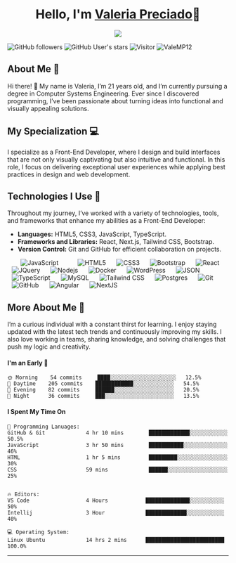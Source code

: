 <p align="center">
  <h1 align="center">Hello, I'm  <a href="https://github.com/ValeMP12">Valeria Preciado</a>👋</h1>
</p>
<p align="center">
  <a align="center" href="https://github.com/DenverCoder1/readme-typing-svg">
    <img src="https://readme-typing-svg.herokuapp.com?&font=IBM+Plex+Sans:bold&color=007BFF&size=30&lines=Welcome+to+my+GitHub+Profile!;I'm+a+FrontEnd+developer;I'm+a+competitive+programmer;" />
  </a>
</p>

![GitHub followers](https://img.shields.io/github/followers/ValeMP12?style=social) 
![GitHub User's stars](https://img.shields.io/github/stars/ValeMP12?style=social) 
![Visitor](https://visitor-badge.laobi.icu/badge?page_id=ValeMP12.repoName) 
<img src="https://komarev.com/ghpvc/?username=ValeMP12" alt="ValeMP12" />

## About Me 🌟  

Hi there! 👋 My name is Valeria, I’m 21 years old, and I’m currently pursuing a degree in Computer Systems Engineering. Ever since I discovered programming, I’ve been passionate about turning ideas into functional and visually appealing solutions.  

## My Specialization 💻  
I specialize as a Front-End Developer, where I design and build interfaces that are not only visually captivating but also intuitive and functional. In this role, I focus on delivering exceptional user experiences while applying best practices in design and web development.  

## Technologies I Use 🚀  
Throughout my journey, I’ve worked with a variety of technologies, tools, and frameworks that enhance my abilities as a Front-End Developer:  
- **Languages:** HTML5, CSS3, JavaScript, TypeScript.  
- **Frameworks and Libraries:** React, Next.js, Tailwind CSS, Bootstrap.  
- **Version Control:** Git and GitHub for efficient collaboration on projects.

<div>
    <img src="https://img.shields.io/badge/-JavaScript-black?style=flat&logo=javascript" alt="JavaScript" style="margin: 0 30px;"/>
    <img src="https://img.shields.io/badge/-HTML5-E34F26?style=flat&logo=html5&logoColor=white" alt="HTML5" style="margin: 0 10px;"/>
    <img src="https://img.shields.io/badge/-CSS3-1572B6?style=flat&logo=css3" alt="CSS3"  style="margin: 0 10px;"/>
    <img src="https://img.shields.io/badge/-Bootstrap-563D7C?style=flat&logo=bootstrap" alt="Bootstrap" style="margin: 0 10px;" />
    <img src="https://img.shields.io/badge/-React-black?style=flat&logo=react" alt="React" style="margin: 0 10px;" />
    <img src="https://img.shields.io/badge/-JQuery-blue?style=flat&logo=jquery" alt="JQuery" style="margin: 0 10px;" />
    <img src="https://img.shields.io/badge/-Nodejs-green?style=flat&logo=Node.js" alt="Nodejs" style="margin: 0 10px;" />
    <img src="https://img.shields.io/badge/-Docker-black?style=flat&logo=docker" alt="Docker" style="margin: 0 10px;" />
    <img src="https://img.shields.io/badge/-WordPress-blue?style=flat&logo=wordpress" alt="WordPress" style="margin: 0 10px;" />
    <img src="https://img.shields.io/badge/-json-02569B?style=flat&logo=json" alt="JSON" style="margin: 0 10px;" />
</div>
<div>
    <img src="https://img.shields.io/badge/-TypeScript-white?style=flat&logo=typescript" alt="TypeScript" style="margin: 0 10px;" />
    <img src="https://img.shields.io/badge/-MySQL-black?style=flat&logo=mysql" alt="MySQL" style="margin: 0 10px;" />
    <img src="https://img.shields.io/badge/-Tailwind_CSS-38B2AC?style=flat&logo=tailwindcss" alt="Tailwind CSS" style="margin: 0 10px;" />
    <img src="https://img.shields.io/badge/-PostgreSQL-336791?style=flat&logo=postgresql" alt="Postgres" style="margin: 0 10px;" />
    <img src="https://img.shields.io/badge/-Git-black?style=flat&logo=git" alt="Git" style="margin: 0 10px;" />
    <img src="https://img.shields.io/badge/-GitHub-181717?style=flat&logo=github" alt="GitHub" style="margin: 0 10px;" />
    <img src="https://img.shields.io/badge/-Angular-red?style=flat&logo=angular" alt="Angular" style="margin: 0 10px;" />
    <img src="https://img.shields.io/badge/-NextJS-black?style=flat&logo=nextjs" alt="NextJS" style="margin: 0 10px;" />
</div>



## More About Me 🌱  
I’m a curious individual with a constant thirst for learning. I enjoy staying updated with the latest tech trends and continuously improving my skills. I also love working in teams, sharing knowledge, and solving challenges that push my logic and creativity.  


#### I'm an Early 🐤
```text
🌞 Morning    54 commits     ████░░░░░░░░░░░░░░░░░░░░░   12.5% 
🌆 Daytime    205 commits    ████████████░░░░░░░░░░░░░   54.5% 
🌃 Evening    82 commits     ██████░░░░░░░░░░░░░░░░░░░   20.5% 
🌙 Night      36 commits     ███░░░░░░░░░░░░░░░░░░░░░░   13.5%
```

#### I Spent My Time On
```text
💬 Programming Lanuages:
GitHub & Git             4 hr 10 mins        █████████████░░░░░░░░░░░░   50.5%
JavaScript               3 hr 50 mins        ███████████░░░░░░░░░░░░░░   46% 
HTML                     1 hr 5 mins         █████████░░░░░░░░░░░░░░░░   30%
CSS                      59 mins             ██████░░░░░░░░░░░░░░░░░░░   25% 


🔥 Editors:
VS Code                  4 Hours            ██████████████░░░░░░░░░░░   50% 
Intellij                 3 Hour             █████████████░░░░░░░░░░░░   40%

💻 Operating System:
Linux Ubuntu             14 hrs 2 mins      █████████████████████████   100.0%
```
------

<!---
ValeMP12/ValeMP12 is a ✨ special ✨ repository because its `README.md` (this file) appears on your GitHub profile.
You can click the Preview link to take a look at your changes.
--->
